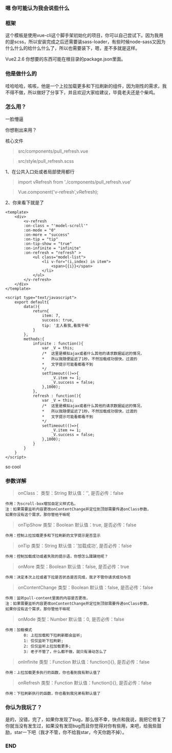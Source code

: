 ### 嗯 你可能认为我会说些什么 

### 框架 
这个模板是使用vue-cli这个脚手架初始化的项目，你可以自己尝试下。因为我用的是scss，所以安装完成之后还需要装sass-loader，有些时候node-sass又因为什么什么的给什么什么了，所以也需要装下，嗯，差不多就是这样。

Vue2.2.6  你想要的东西可能在根目录的package.json里面。

### 他是做什么的 
哇哈哈哈，咳咳，他是一个上拉加载更多和下拉刷新的组件，因为刚性的需求，我不得不做，所以做好了分享下，并且欢迎大家给建议，毕竟老夫还是个柴鸡。

### 怎么用？
一脸懵逼

你想剔出来用？

核心文件

>src/components/pull_refresh.vue

>src/style/pull_refresh.scss

1、在公共入口处或者局部使用都行

>import vRefresh from './components/pull_refresh.vue'

>Vue.component('v-refresh',vRefresh);

2、你来看下就是了

    <template>
        <div>
            <v-refresh 
            :on-class = "'model-scroll'"
            :on-mode = "0"
            :on-more = "success"  
            :on-tip = "tip"
            :on-tip-show = "true"
            :on-infinite = "infinite"
            :on-refresh = "refresh" >
                <ul class="model-list">
                    <li v-for="(i,index) in item">
                        <span>{{i}}</span>
                    </li>
                </ul>
            </v-refresh>
        </div>
    </template>

    <script type="text/javascript">
        export default{
            data(){
                return{
                    item: 7,
                    success: true,
                    tip: '主人看我,看我干嘛'
                }
            },
            methods:{
                infinite : function(){
                    var _V = this;
                    /*  这里是模拟ajax或者什么其他的请求数据延迟的情况，
                    *   所以我随便延迟了1秒，不然加载成功很快，过渡的
                    *   文字提示可能看都看不到
                    */
                    setTimeout(()=>{
                        _V.item += 1;
                        _V.success = false;
                    },1000);
                },
                refresh : function(){
                    var _V = this;
                    /*  这里是模拟ajax或者什么其他的请求数据延迟的情况，
                    *   所以我随便延迟了1秒，不然加载成功很快，过渡的
                    *   文字提示可能看都看不到
                    */
                    setTimeout(()=>{
                        _V.item += 1;
                        _V.success = false;
                    },1000);
                }
            }
        }
    </script>

so cool

### 参数详解
>onClass：
    类型：String
    默认值：'',
    是否必传：false

    作用：为scroll-box增加自定义样式名，
    注：如果需要监听内容更改onContentChange并定位到顶部需要传递onClass参数，
    如果你没有这个需求，那你管他干嘛呢

>onTipShow
    类型：Boolean
    默认值：true,
    是否必传：false

    作用：控制上拉加载更多和下拉刷新的文字提示是否显示

>onTip
    类型：String
    默认值：'加载成功',
    是否必传：false

    作用：控制加载成功或者失败的提示语，你想怎么蹂躏他呢？

>onMore
    类型：Boolean
    默认值：false,
    是否必传：true

    作用：决定本次上拉或者下拉是否状态是否完成，我才不管你请求成功与否

>onContentChange
    类型：Boolean
    默认值：false,
    是否必传：false

    作用：监听pull-content里面的内容是否更改，
    注：如果需要监听内容更改onContentChange并定位到顶部需要传递onClass参数，
    如果你没有这个需求，那你管他干嘛呢

>onMode
    类型：Number
    默认值：0,
    是否必传：false

    作用：加载模式
            0: 上拉加载和下拉刷新都会监听;
            1: 仅仅监听下拉刷新;
            2: 仅仅监听上拉加载更多;
            3: 老子不管了，什么都不做，就只有滑动怎么了

>onInfinite
    类型：Function
    默认值：function(){},
    是否必传：false

    作用：上拉加载更多执行的函数，你也看到我有默认值了

>onRefresh
    类型：Function
    默认值：function(){},
    是否必传：false

    作用：下拉刷新执行的函数，你也看到我兄弟有默认值了


### 你认为我玩了？

是的，没错，完了，如果你发现了bug，那么很不幸，快点和我说，我把它修复了你就当没有发生过，如果没有发现bug而且你觉得对你有些用，来吧，给我些鼓励，star一下吧（我才不管，你不给我star，今天你跑不掉）。

### END
